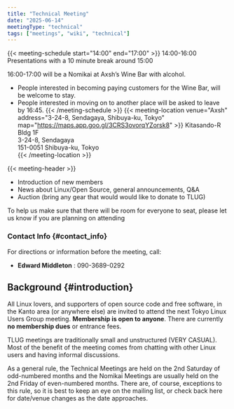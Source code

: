 ```yaml
---
title: "Technical Meeting"
date: "2025-06-14"
meetingType: "technical"
tags: ["meetings", "wiki", "technical"]
---
```


{{< meeting-schedule start="14:00" end="17:00" >}}
14:00-16:00 Presentations with a 10 minute break around 15:00

16:00-17:00 will be a Nomikai at Axsh’s Wine Bar with alcohol.

* People interested in becoming paying customers for the Wine Bar, will be
welcome to stay.
* People interested in moving on to another place will be asked to leave by 16:45.
{{< /meeting-schedule >}}
{{< meeting-location venue="Axsh" address="3-24-8, Sendagaya, Shibuya-ku, Tokyo" map="https://maps.app.goo.gl/3CRS3ovorqYZorsk8" >}}
Kitasando-R Bldg 1F<br />
3-24-8, Sendagaya<br />
151-0051 Shibuya-ku, Tokyo<br />
{{< /meeting-location >}}

{{< meeting-header >}}

* Introduction of new members
* News about Linux/Open Source, general announcements, Q&A
* Auction (bring any gear that would would like to donate to TLUG)

To help us make sure that there will be room for everyone to seat, please
let us know if you are planning on attending

### Contact Info {#contact_info}

For directions or information before the meeting, call:

* **Edward Middleton** : 090-3689-0292

## Background {#introduction}

All Linux lovers, and supporters of open source code and free software, in
the Kanto area (or anywhere else) are invited to attend the next Tokyo Linux
Users Group meeting. **Membership is open to anyone**. There are
currently **no membership dues** or entrance fees.

TLUG meetings are traditionally small and unstructured (VERY CASUAL). Most
of the benefit of the meeting comes from chatting with other Linux users and
having informal discussions.

As a general rule, the Technical Meetings are held on the 2nd Saturday of
odd-numbered months and the Nomikai Meetings are usually held on the 2nd
Friday of even-numbered months. There are, of course, exceptions to this
rule, so it is best to keep an eye on the mailing list, or check back here
for date/venue changes as the date approaches.
